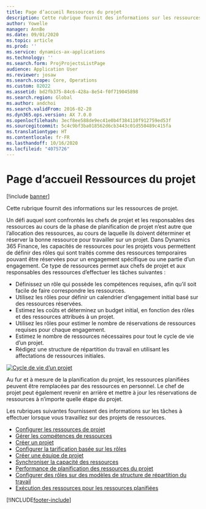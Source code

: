 ```yaml
---
title: Page d’accueil Ressources du projet
description: Cette rubrique fournit des informations sur les ressources de projet.
author: Yowelle
manager: AnnBe
ms.date: 09/01/2020
ms.topic: article
ms.prod: ''
ms.service: dynamics-ax-applications
ms.technology: ''
ms.search.form: ProjProjectsListPage
audience: Application User
ms.reviewer: josaw
ms.search.scope: Core, Operations
ms.custom: 82022
ms.assetid: bd2fb375-84c6-428a-8e54-f0f719045898
ms.search.region: Global
ms.author: andchoi
ms.search.validFrom: 2016-02-28
ms.dyn365.ops.version: AX 7.0.0
ms.openlocfilehash: 3ecf8ee588de9ec41e0b4f384110f912759ed53f
ms.sourcegitcommit: 5c4c9bf3ba018562d6cb3443c01d550489c415fa
ms.translationtype: HT
ms.contentlocale: fr-FR
ms.lasthandoff: 10/16/2020
ms.locfileid: "4075726"
---
```

# <a name="project-resourcing-home-page"></a>Page d’accueil Ressources du projet

[!include [banner](../includes/banner.md)]

Cette rubrique fournit des informations sur les ressources de projet.

Un défi auquel sont confrontés les chefs de projet et les responsables des ressources au cours de la phase de planification de projet n’est autre que l’allocation des ressources, au cours de laquelle ils doivent déterminer et réserver la bonne ressource pour travailler sur un projet. Dans Dynamics 365 Finance, les capacités de ressources pour les projets vous permettent de définir des rôles qui sont traités comme des ressources temporaires pouvant être réservées pour un engagement spécifique ou une partie d’un engagement. Ce type de ressources permet aux chefs de projet et aux responsables des ressources d’effectuer les tâches suivantes :

- Définissez un rôle qui possède les compétences requises, afin qu’il soit facile de faire correspondre les ressources.
- Utilisez les rôles pour définir un calendrier d’engagement initial basé sur des ressources réservées.
- Estimez les coûts et déterminez un budget initial, en fonction des rôles et des ressources attribués à un projet.
- Utilisez les rôles pour estimer le nombre de réservations de ressources requises pour chaque engagement.
- Estimez le nombre de ressources nécessaires pour tout le cycle de vie d’un projet.
- Rédigez une structure de répartition du travail en utilisant les affectations de ressources initiales.

[![Cycle de vie d’un projet](./media/projectresourcing02-1024x812.jpg)](./media/projectresourcing02.jpg)

Au fur et à mesure de la planification du projet, les ressources planifiées peuvent être remplacées par des ressources en personnel. Le chef de projet peut également revenir en arrière et mettre à jour les réservations de ressources à n’importe quelle étape du projet.

Les rubriques suivantes fournissent des informations sur les tâches à effectuer lorsque vous travaillez sur des projets de ressources.

- [Configurer les ressources de projet](set-up-project-resources.md)
- [Gérer les compétences de ressources](manage-resource-competencies.md)
- [Créer un projet](create-new-project.md)
- [Configurer la tarification basée sur les rôles](set-up-role-based-pricing.md)
- [Créer une équipe de projet](create-project-team.md)
- [Synchroniser la capacité des ressources](synchronize-resource-capacity.md)
- [Performance de planification des ressources du projet](project-scheduling-performance.md)
- [Configurer des rôles sur des modèles de structure de répartition du travail](set-up-roles-wbs-template.md)
- [Exécution des ressources pour les ressources planifiées](resource-fulfillment-planned-resources.md)


[!INCLUDE[footer-include](../includes/footer-banner.md)]